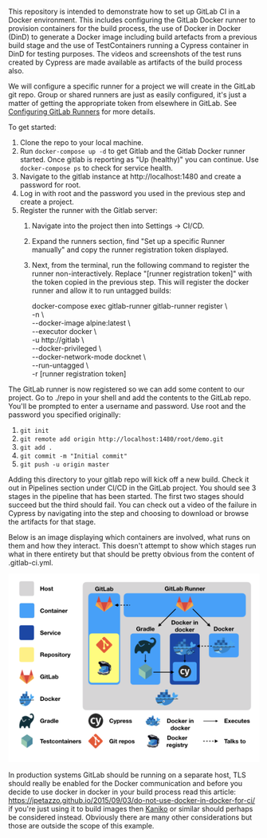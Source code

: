 This repository is intended to demonstrate how to set up GitLab CI in a Docker environment. This includes configuring the GitLab Docker runner to provision containers for the build process, the use of Docker in Docker (DinD) to generate a Docker image including build artefacts from a previous build stage and the use of TestContainers running a Cypress container in DinD for testing purposes. The videos and screenshots of the test runs created by Cypress are made available as artifacts of the build process also.

We will configure a specific runner for a project we will create in the GitLab git repo. Group or shared runners are just as easily configured, it's just a matter of getting the appropriate token from elsewhere in GitLab. See [Configuring GitLab Runners](https://docs.gitlab.com/ee/ci/runners/README.html) for more details.

To get started:

1. Clone the repo to your local machine. 
1. Run `docker-compose up -d` to get Gitlab and the Gitlab Docker runner started. Once gitlab is reporting as "Up (healthy)" you can continue. Use `docker-compose ps` to check for service health.
1. Navigate to the gitlab instance at http://localhost:1480 and create a password for root.
1. Log in with root and the password you used in the previous step and create a project.
1. Register the runner with the Gitlab server:
	1. Navigate into the project then into Settings -> CI/CD.
	1. Expand the runners section, find "Set up a specific Runner manually" and copy the runner registration token displayed.
	1. Next, from the terminal, run the following command to register the runner non-interactively. Replace "[runner registration token]" with the token copied in the previous step. This will register the docker runner and allow it to run untagged builds:

	   docker-compose exec gitlab-runner gitlab-runner register \\  
			-n \\  
			--docker-image alpine:latest \\  
			--executor docker \\  
			-u http://gitlab \\  
			--docker-privileged \\  
			--docker-network-mode docknet \\  
			--run-untagged \\  
			-r [runner registration token]

The GitLab runner is now registered so we can add some content to our project. Go to ./repo in your shell and add the contents to the GitLab repo. You'll be prompted to enter a username and password. Use root and the password you specified originally:

1. `git init`
1. `git remote add origin http://localhost:1480/root/demo.git`
1. `git add .`
1. `git commit -m "Initial commit"`
1. `git push -u origin master`


Adding this directory to your gitlab repo will kick off a new build. Check it out in Pipelines section under CI/CD in the GitLab project. You should see 3 stages in the pipeline that has been started. The first two stages should succeed but the third should fail. You can check out a video of the failure in Cypress by navigating into the step and choosing to download or browse the artifacts for that stage. 

Below is an image displaying which containers are involved, what runs on them and how they interact. This doesn't attempt to show which stages run what in there entirety but that should be pretty obvious from the content of .gitlab-ci.yml. 

![Architecture](architecture.png)

In production systems GitLab should be running on a separate host, TLS should really be enabled for the Docker communication and before you decide to use docker in docker in your build process read this article: https://jpetazzo.github.io/2015/09/03/do-not-use-docker-in-docker-for-ci/ if you're just using it to build images then [Kaniko](https://github.com/GoogleContainerTools/kaniko) or similar should perhaps be considered instead. Obviously there are many other considerations but those are outside the scope of this example.
